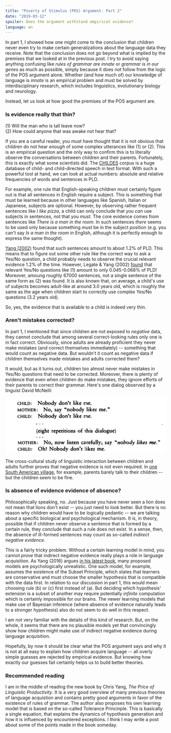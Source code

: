 ```yaml
---
title: "Poverty of Stimulus (POS) Argument: Part 2"
date: "2019-03-12"
spoiler: Does the argument withstand empirical evidence?
language: en
---
```


In part 1, I showed how one might come to the conclusion that children never even try to make certain generalizations about the language data they receive. Note that the conclusion does not go beyond what is implied by the premises that we looked at in the previous post. I try to avoid saying anything confusing like _rules of grammar are innate_ or _grammar is in our genes_ as much as possible, simply because it does not follow from the logic of the POS argument alone. Whether (and how much of) our knowledge of language is _innate_ is an empirical problem and must be solved by interdisciplinary research, which includes linguistics, evolutionary biology and neurology.

Instead, let us look at how good the premises of the POS argument are.

### Is evidence really that thin?

(1) Will the man who is tall leave now?  
(2) How could anyone that was awake not hear that?

If you are a careful reader, you must have thought that it is not obvious that children do not hear _enough_ of some complex utterances like (1) or (2). This is an empirical question and the only way to confirm this is to literally observe the conversations between children and their parents. Fortunately, this is exactly what some scientists did. The [CHILDES](https://childes.talkbank.org/) corpus is a huge database of child- and child-directed speech in text format. With such a powerful tool at hand, we can look at actual numbers: absolute and relative frequencies of words and sentences in PLD.

For example, one rule that English-speaking children must certainly figure out is that all sentences in English require a subject. This is something that must be learned because in other languages like Spanish, Italian or Japanese, subjects are optional. However, by observing rather frequent sentences like _I like pizza_, a child can only conclude that you _can_ use subjects in sentences, not that you _must_. The core evidence comes from sentences like _There is a man in the room_. In such sentences _there_ seems to be used only because something _must_ be in the subject position (e.g. you can't say _Is a man in the room_ in English, although it is perfectly enough to express the same thought).

[Yang (2002)](https://dspace.mit.edu/bitstream/handle/1721.1/86586/48125267-MIT.pdf;sequence=2) found that such sentences amount to about 1.2% of PLD. This means that to figure out some other rule like the correct way to ask a Yes/No question, a child probably needs to observe the crucial relevant evidence 1.2% of the time. However, Legate & Yang (2002) [found](https://www.ling.upenn.edu/~ycharles/papers/tlr-final.pdf) that relevant Yes/No questions like (1) amount to only 0.045-0.068% of PLD! Moreover, amoung roughly 67000 sentences, not a single sentence of the same form as (2) was found. It is also known that, on average, a child's use of subjects becomes adult-like at around 3.0 years old, which is roughly the same as the age when children start to correctly use complex Yes/No questions (3.2 years old).

So, yes, the evidence that is available to a child is indeed very thin.

### Aren't mistakes corrected?

In part 1, I mentioned that since children are not exposed to _negative_ data, they cannot conclude that among several correct-looking rules only one is in fact correct. Obviously, since adults are already proficient they never make mistakes (and correct themselves immediately) -- something that would count as negative data. But wouldn't it count as negative data if children themselves made mistakes and adults corrected them?

It would, but as it turns out, children too almost never make mistakes in Yes/No questions that need to be corrected. Moreover, there is plenty of evidence that even when children do make mistakes, they ignore efforts of their parents to correct their grammar. Here's one dialog observed by a linguist David McNeill:

![Dialog](./dialog.png)

The cross-cultural study of linguistic interaction between children and adults further proves that negative evidence is not even required. In [one South American village](https://www.scientificamerican.com/article/parents-in-a-remote-amazon-village-barely-talk-to-their-babies-mdash-and-the-kids-are-fine/), for example, parents barely talk to their children -- but the children seem to be fine.

### Is absence of evidence evidence of absence?

Philosophically speaking, no. Just because you have never seen a lion does not mean that lions don't exist -- you just need to look better. But there is no reason why children would have to be logically pedantic -- we are talking about a specific biological and psychological mechanism. It is, in theory, possible that if children never observe a sentence that is formed by a certain rule, they conclude that such a rule does not exist. In a sense, then, the absence of ill-formed sentences may count as so-called _indirect negative evidence_.

This is a fairly tricky problem. Without a certain learning model in mind, you cannot _prove_ that indirect negative evidence really plays a role in language acquisition. As Yang (2016) argues [in his latest book](https://mitpress.mit.edu/books/price-linguistic-productivity), many proposed models are psychologically unrealistic. One such model, for example, assumes the existence of the Subset Principle, which states that learners are conservative and must choose the smaller hypothesis that is compatible with the data first. In relation to our discussion in part 1, this would mean choosing rule (b) or (c) first instead of (a). But deciding which hypothesis' extension is a subset of another may require potentially _infinite_ computation which is certainly impossible for our brains. The newer learning models that make use of Bayesian inference (where absence of evidence naturally leads to a stronger hypothesis) also do not seem to do well in this respect.

I am not very familiar with the details of this kind of research. But, on the whole, it seems that there are no plausible models yet that convincingly show how children might make use of indirect negative evidence during language acquisition.

Hopefully, by now it should be clear what the POS argument says and why it is not at all easy to explain how children acquire language -- all overly simple guesses are rejected by empirical evidence. But knowing how exactly our guesses fail
certainly helps us to build better theories.

### Recommended reading

I am in the middle of reading the new book by Chris Yang, _The Price of Linguistic Productivity_. It is a very good overview of many previous theories of language acquistion and contains pretty good arguments in favor of the existence of rules of grammar. The author also proposes his own learning model that is based on the so-called Tolerance Princinple. This is basically a single equation, that explains the dynamics of hypothesis generation and how it is influenced by encountered exceptions. I think I may write a post about some of the points made in the book someday.
